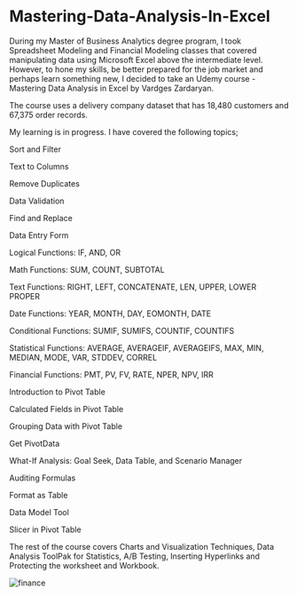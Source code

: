 # Mastering-Data-Analysis-In-Excel
During my Master of Business Analytics degree program, I took Spreadsheet Modeling and Financial Modeling classes that covered manipulating data using Microsoft Excel above the intermediate level. However, to hone my skills, be better prepared for the job market and perhaps learn something new, I decided to take an Udemy course - Mastering Data Analysis in Excel by Vardges Zardaryan.

The course uses a delivery company dataset that has 18,480 customers and 67,375 order records.

My learning is in progress. I have covered the following topics;

Sort and Filter

Text to Columns

Remove Duplicates

Data Validation

Find and Replace

Data Entry Form

Logical Functions: IF, AND, OR

Math Functions: SUM, COUNT, SUBTOTAL

Text Functions: RIGHT, LEFT, CONCATENATE, LEN, UPPER, LOWER PROPER

Date Functions: YEAR, MONTH, DAY, EOMONTH, DATE

Conditional Functions: SUMIF, SUMIFS, COUNTIF, COUNTIFS

Statistical Functions: AVERAGE, AVERAGEIF, AVERAGEIFS, MAX, MIN, MEDIAN, MODE, VAR, STDDEV, CORREL

Financial Functions: PMT, PV, FV, RATE, NPER, NPV, IRR

Introduction to Pivot Table

Calculated Fields in Pivot Table

Grouping Data with Pivot Table

Get PivotData

What-If Analysis: Goal Seek, Data Table, and Scenario Manager

Auditing Formulas

Format as Table

Data Model Tool

Slicer in Pivot Table

The rest of the course covers Charts and Visualization Techniques, Data Analysis ToolPak for Statistics, A/B Testing, Inserting Hyperlinks and Protecting the worksheet and Workbook.

![finance](https://user-images.githubusercontent.com/89007169/131248243-45562cba-c251-4548-91c2-4c7496b94ad2.jpg)
